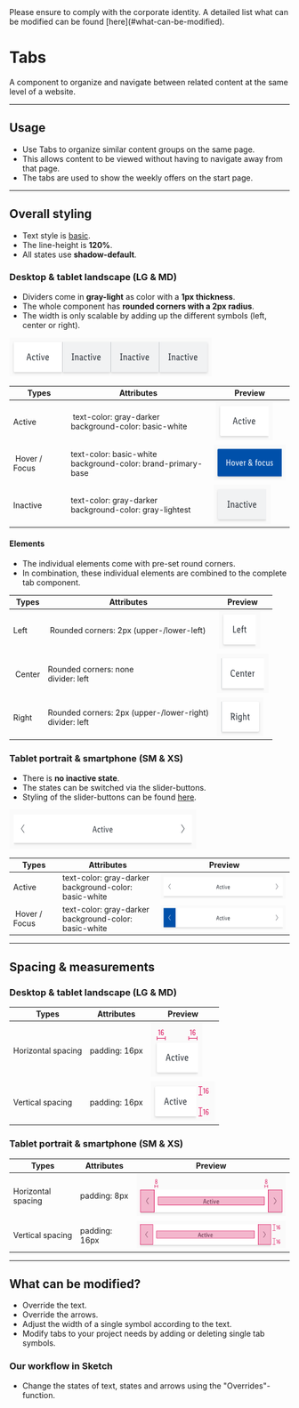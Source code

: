 <AlertInfo alertHeadline="Modifiable">
Please ensure to comply with the corporate identity. A detailed list what can be modified can be found [here](#what-can-be-modified).
</AlertInfo>

# Tabs

A component to organize and navigate between related content at the same level of a website.

---

## Usage

- Use Tabs to organize similar content groups on the same page.
- This allows content to be viewed without having to navigate away from that page.
- The tabs are used to show the weekly offers on the start page.

---

## Overall styling

- Text style is [basic](../../General/Typography/Typography.md#basic).
- The line-height is **120%**.
- All states use **shadow-default**.

### Desktop & tablet landscape (LG & MD)

- Dividers come in **gray-light** as color with a **1px thickness**.
- The whole component has **rounded corners with a 2px radius**.
- The width is only scalable by adding up the different symbols (left, center or right).

![tab: LG+MD](assets/types/complete/LG-MD@1x.png)

| Types | Attributes | Preview |
|---|---|---|
| Active | text-color: gray-darker<br>background-color: basic-white | ![tab: active (LG/MD)](assets/states/LG/active@1x.png) |
| Hover / Focus | text-color: basic-white<br>background-color: brand-primary-base  | ![tab: hover-focus (LG/MD)](assets/states/LG/hover-focus@1x.png) |
| Inactive | text-color: gray-darker<br>background-color: gray-lightest | ![tab: inactive (LG/MD)](assets/states/LG/inactive@1x.png) |

#### Elements

- The individual elements come with pre-set round corners.
- In combination, these individual elements are combined to the complete tab component.

| Types | Attributes | Preview |
|---|---|---|
| Left | Rounded corners: 2px (upper-/lower-left)  | ![tab: left (LG/MD)](assets/elements/LG/left@1x.png) |
| Center | Rounded corners: none<br>divider: left  | ![tab: center (LG/MD)](assets/elements/LG/center@1x.png) |
| Right | Rounded corners: 2px (upper-/lower-right)<br>divider: left | ![tab: right (LG/MD)](assets/elements/LG/right@1x.png) |

### Tablet portrait & smartphone (SM & XS)

- There is **no inactive state**.
- The states can be switched via the slider-buttons.
- Styling of the slider-buttons can be found [here](../Slider%20button/Slider%20button.md).

![tab: SM+XS](assets/types/complete/SM-XS@1x.png)

|Types | Attributes | Preview |
|---|---|---|
| Active | text-color: gray-darker<br>background-color: basic-white | ![tab: active (SM/XS)](assets/states/XS/active@1x.png) |
| Hover / Focus | text-color: gray-darker<br>background-color: basic-white | ![tab: hover-focus (LG/MD)](assets/states/XS/hover-focus@1x.png) |

---

## Spacing & measurements

### Desktop & tablet landscape (LG & MD)

| Types | Attributes | Preview |
|---|---|---|
| Horizontal spacing | padding: 16px | ![LG/MD: horizontal spacing](assets/measurements/LG/horizontal-spacing@1x.png) |
| Vertical spacing | padding: 16px | ![LG/MD: horizontal spacing](assets/measurements/LG/vertical-spacing@1x.png) |


### Tablet portrait & smartphone (SM & XS)

| Types | Attributes | Preview |
|---|---|---|
| Horizontal spacing | padding: 8px | ![SM/XS: horizontal spacing](assets/measurements/XS/horizontal-spacing@1x.png) |
| Vertical spacing | padding: 16px | ![LG/MD: horizontal spacing](assets/measurements/XS/vertical-spacing@1x.png) |

---

## What can be modified?

- Override the text.
- Override the arrows.
- Adjust the width of a single symbol according to the text.
- Modify tabs to your project needs by adding or deleting single tab symbols.

### Our workflow in Sketch

- Change the states of text, states and arrows using the "Overrides"-function.
